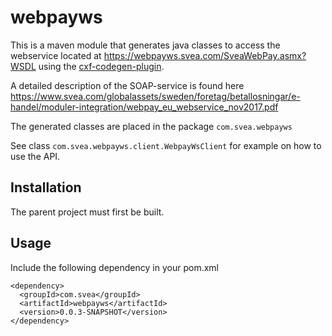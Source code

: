 # webpayws

This is a maven module that generates java classes to access the webservice located 
at https://webpayws.svea.com/SveaWebPay.asmx?WSDL using the [cxf-codegen-plugin](http://cxf.apache.org/docs/maven-cxf-codegen-plugin-wsdl-to-java.html).

A detailed description of the SOAP-service is found here
https://www.svea.com/globalassets/sweden/foretag/betallosningar/e-handel/moduler-integration/webpay_eu_webservice_nov2017.pdf  

The generated classes are placed in the package `com.svea.webpayws`

See class `com.svea.webpayws.client.WebpayWsClient` for example on how to use the API.

## Installation

The parent project must first be built.

## Usage

Include the following dependency in your pom.xml

```
<dependency>
  <groupId>com.svea</groupId>
  <artifactId>webpayws</artifactId>
  <version>0.0.3-SNAPSHOT</version>
</dependency>
```
